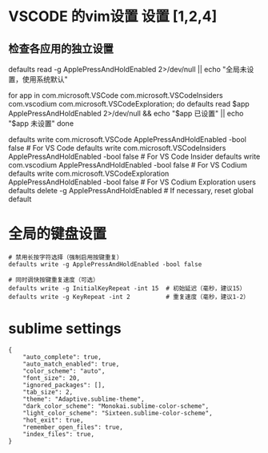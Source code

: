 # VSCODE 的vim设置 设置 [1,2,4]

## 检查各应用的独立设置    
defaults read -g ApplePressAndHoldEnabled 2>/dev/null || echo "全局未设置，使用系统默认"

for app in com.microsoft.VSCode com.microsoft.VSCodeInsiders com.vscodium com.microsoft.VSCodeExploration; do
    defaults read $app ApplePressAndHoldEnabled 2>/dev/null && echo "$app 已设置" || echo "$app 未设置"
done

defaults write com.microsoft.VSCode ApplePressAndHoldEnabled -bool false              # For VS Code
defaults write com.microsoft.VSCodeInsiders ApplePressAndHoldEnabled -bool false      # For VS Code Insider
defaults write com.vscodium ApplePressAndHoldEnabled -bool false                      # For VS Codium
defaults write com.microsoft.VSCodeExploration ApplePressAndHoldEnabled -bool false   # For VS Codium Exploration users
defaults delete -g ApplePressAndHoldEnabled                                           # If necessary, reset global default

# 全局的键盘设置
```
# 禁用长按字符选择（强制启用按键重复）
defaults write -g ApplePressAndHoldEnabled -bool false

# 同时调快按键重复速度（可选）
defaults write -g InitialKeyRepeat -int 15  # 初始延迟（毫秒，建议15）
defaults write -g KeyRepeat -int 2          # 重复速度（毫秒，建议1-2）
```

# sublime settings
```
{
	"auto_complete": true,
	"auto_match_enabled": true,
	"color_scheme": "auto",
	"font_size": 20,
	"ignored_packages": [],
	"tab_size": 2,
	"theme": "Adaptive.sublime-theme",
	"dark_color_scheme": "Monokai.sublime-color-scheme",
	"light_color_scheme": "Sixteen.sublime-color-scheme",
	"hot_exit": true,
	"remember_open_files": true,
	"index_files": true,
}

```
